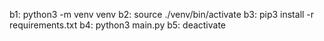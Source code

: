 b1:
 python3 -m venv venv
b2:
 source ./venv/bin/activate
b3: 
 pip3 install -r requirements.txt
b4: 
 python3 main.py
b5:
 deactivate